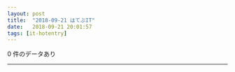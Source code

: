 ```yaml
---
layout: post
title:  "2018-09-21 はてぶIT"
date:   2018-09-21 20:01:57
tags: [it-hotentry]
---
```

0 件のデータあり

<hr>
